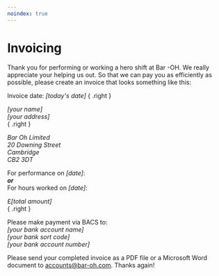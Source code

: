 ```yaml
---
noindex: true
---
```


# Invoicing

Thank you for performing or working a hero shift at Bar -OH.  We
really appreciate your helping us out.  So that we can pay you as
efficiently as possible, please create an invoice that looks something
like this:

<article class="invoice">

Invoice date: *[today's date]*
{ .right }

*[your name]*<br/>
*[your address]*<br/>
{ .right }

<address>
Bar Oh Limited<br/>
20 Downing Street<br/>
Cambridge<br/>
CB2 3DT
</address>

For performance on *[date]*:<br/>
***or*** <br/>
For hours worked on *[date]*:

£*[total amount]*<br/>
{ .right }

Please make payment via BACS to:<br/>
*[your bank account name]*<br/>
*[your bank sort code]*<br/>
*[your bank account number]*

</article>

Please send your completed invoice as a PDF file or a Microsoft Word
document to accounts@bar-oh.com.  Thanks again!
